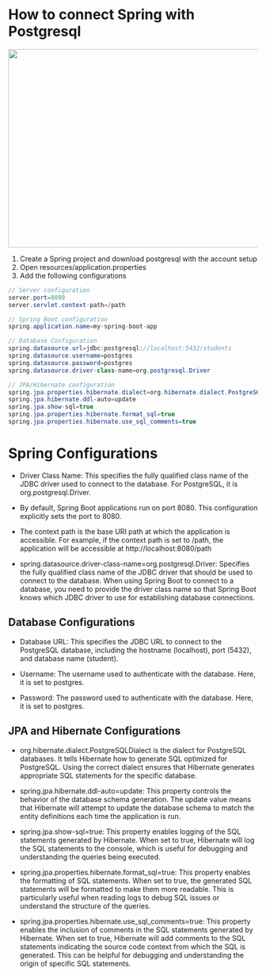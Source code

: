 # How to connect Spring with Postgresql

<div id="header" align="center">

  <img src="https://tse4.mm.bing.net/th?id=OIP.eW2_21gOmCpkeXb7rxTA5gHaDt&pid=Api&P=0&h=220" width="800" height="400">

</div>

1. Create a Spring project and download postgresql with the account setup
1. Open resources/application.properties
2. Add the following configurations

```Java
// Server configuration
server.port=8080
server.servlet.context-path=/path

// Spring Boot configuration
spring.application.name=my-spring-boot-app

// Database Configuration
spring.datasource.url=jdbc:postgresql://localhost:5432/students
spring.datasource.username=postgres
spring.datasource.password=postgres
spring.datasource.driver-class-name=org.postgresql.Driver

// JPA/Hibernate configuration
spring.jpa.properties.hibernate.dialect=org.hibernate.dialect.PostgreSQLDialect
spring.jpa.hibernate.ddl-auto=update
spring.jpa.show-sql=true
spring.jpa.properties.hibernate.format_sql=true
spring.jpa.properties.hibernate.use_sql_comments=true
```

# Spring Configurations
- Driver Class Name: This specifies the fully qualified class name of the JDBC driver used to connect to the database. For PostgreSQL, it is org.postgresql.Driver.

- By default, Spring Boot applications run on port 8080. This configuration explicitly sets the port to 8080.

- The context path is the base URI path at which the application is accessible. For example, if the context path is set to /path, the application will be accessible at http://localhost:8080/path

- spring.datasource.driver-class-name=org.postgresql.Driver: Specifies the fully qualified class name of the JDBC driver that should be used to connect to the database. When using Spring Boot to connect to a database, you need to provide the driver class name so that Spring Boot knows which JDBC driver to use for establishing database connections.

## Database Configurations
- Database URL: This specifies the JDBC URL to connect to the PostgreSQL database, including the hostname (localhost), port (5432), and database name (student).

- Username: The username used to authenticate with the database. Here, it is set to postgres.

- Password: The password used to authenticate with the database. Here, it is set to postgres.

## JPA and Hibernate Configurations
- org.hibernate.dialect.PostgreSQLDialect is the dialect for PostgreSQL databases. It tells Hibernate how to generate SQL optimized for PostgreSQL. Using the correct dialect ensures that Hibernate generates appropriate SQL statements for the specific database.

- spring.jpa.hibernate.ddl-auto=update: This property controls the behavior of the database schema generation. The update value means that Hibernate will attempt to update the database schema to match the entity definitions each time the application is run.

- spring.jpa.show-sql=true: This property enables logging of the SQL statements generated by Hibernate. When set to true, Hibernate will log the SQL statements to the console, which is useful for debugging and understanding the queries being executed.

- spring.jpa.properties.hibernate.format_sql=true: This property enables the formatting of SQL statements. When set to true, the generated SQL statements will be formatted to make them more readable. This is particularly useful when reading logs to debug SQL issues or understand the structure of the queries.

- spring.jpa.properties.hibernate.use_sql_comments=true: This property enables the inclusion of comments in the SQL statements generated by Hibernate. When set to true, Hibernate will add comments to the SQL statements indicating the source code context from which the SQL is generated. This can be helpful for debugging and understanding the origin of specific SQL statements.